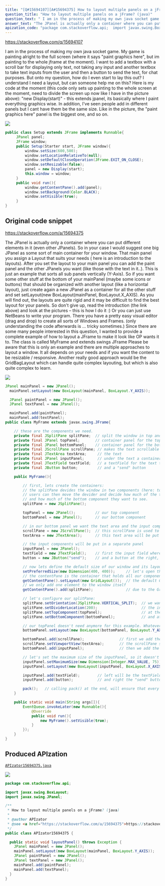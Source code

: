 ```yaml
---
title: "[Q#15694107][A#15694375] How to layout multiple panels on a jFrame? (java)"
question_title: "How to layout multiple panels on a jFrame? (java)"
question_text: " I am in the process of making my own java socket game. My game is painting alright to the full screen (where it says \"paint graphics here\", but im painting to the whole jframe at the moment). I want to add a textbox with a scroll bar for displaying only text, not taking any input and another textbox to take text inputs from the user and then a button to send the text, for chat purposes. But onto my question, how do I even start to lay this out? I understand I need a layout, but can someone help me on this? Here is my code at the moment (this code only sets up painting to the whole screen at the moment, need to divide the screen up now like I have in the picture above): \"new Display(start)\" - this extends jpanel, its basically where I paint everything graphics wise. In addition, I've seen people add in different panels but I cant have them be the same size. Like in the picture, the \"paint graphics here\" panel is the biggest one, and so on."
answer_text: "The JPanel is actually only a container where you can put different elements in it (even other JPanels). So in your case I would suggest one big JPanel as some sort of main container for your window. That main panel you assign a Layout that suits your needs ( here is an introduction to the layouts). After you set the layout to your main panel you can add the paint panel and the other JPanels you want (like those with the text in it..). This is just an example that sorts all sub panels vertically (Y-Axis). So if you want  some other stuff at the bottom of your mainPanel (maybe some icons or buttons) that should be organized with another layout (like a horizontal layout), just create again a new JPanel as a container for all the other stuff and set setLayout(new BoxLayout(mainPanel, BoxLayout.X_AXIS). As you will find out, the layouts are quite rigid and it may be difficult to find the best layout for your panels. So don't give up, read the introduction (the link above) and look at the pictures – this is how I do it :) Or you can just use NetBeans to write your program. There you have a pretty easy visual editor (drag and drop) to create all sorts of Windows and Frames. (only understanding the code afterwards is ... tricky sometimes.) Since there are some many people interested in this question, I wanted to provide a complete example of how to layout a JFrame to make it look like OP wants it to. The class is called MyFrame and extends swings JFrame Please be aware that this is only an example and there are multiple approaches to layout a window. It all depends on your needs and if you want the content to be resizable / responsive. Another really good approach would be the GridBagLayout which can handle quite complex layouting, but which is also quite complex to learn."
apization_code: "package com.stackoverflow.api;  import javax.swing.BoxLayout; import javax.swing.JPanel;  /**  * How to layout multiple panels on a jFrame? (java)  *  * @author APIzator  * @see <a href=\"https://stackoverflow.com/a/15694375\">https://stackoverflow.com/a/15694375</a>  */ public class APIzator15694375 {    public static void layoutPanel() throws Exception {     JPanel mainPanel = new JPanel();     mainPanel.setLayout(new BoxLayout(mainPanel, BoxLayout.Y_AXIS));     JPanel paintPanel = new JPanel();     JPanel textPanel = new JPanel();     mainPanel.add(paintPanel);     mainPanel.add(textPanel);   } }"
---
```


https://stackoverflow.com/q/15694107


I am in the process of making my own java socket game. My game is painting alright to the full screen (where it says &quot;paint graphics here&quot;, but im painting to the whole jframe at the moment). I want to add a textbox with a scroll bar for displaying only text, not taking any input and another textbox to take text inputs from the user and then a button to send the text, for chat purposes. But onto my question, how do I even start to lay this out? I understand I need a layout, but can someone help me on this? Here is my code at the moment (this code only sets up painting to the whole screen at the moment, need to divide the screen up now like I have in the picture above):
&quot;new Display(start)&quot; - this extends jpanel, its basically where I paint everything graphics wise.
In addition, I&#x27;ve seen people add in different panels but I cant have them be the same size. Like in the picture, the &quot;paint graphics here&quot; panel is the biggest one, and so on.


<div class="code-logo"><img src="/stackoverflow.png" /></div>

```java
public class Setup extends JFrame implements Runnable{
     JPanel panel;
     JFrame window;
     public Setup(Starter start, JFrame window){
         window.setSize(600,500);
         window.setLocationRelativeTo(null);
         window.setDefaultCloseOperation(JFrame.EXIT_ON_CLOSE);
         window.setResizable(false);
         panel = new Display(start);
         this.window = window;
     }
     public void run(){
         window.getContentPane().add(panel);
         window.setBackground(Color.BLACK);
         window.setVisible(true);
     }
}
```


## Original code snippet

https://stackoverflow.com/a/15694375

The JPanel is actually only a container where you can put different elements in it (even other JPanels). So in your case I would suggest one big JPanel as some sort of main container for your window. That main panel you assign a Layout that suits your needs ( here is an introduction to the layouts).
After you set the layout to your main panel you can add the paint panel and the other JPanels you want (like those with the text in it..).
This is just an example that sorts all sub panels vertically (Y-Axis). So if you want  some other stuff at the bottom of your mainPanel (maybe some icons or buttons) that should be organized with another layout (like a horizontal layout), just create again a new JPanel as a container for all the other stuff and set setLayout(new BoxLayout(mainPanel, BoxLayout.X_AXIS).
As you will find out, the layouts are quite rigid and it may be difficult to find the best layout for your panels. So don&#x27;t give up, read the introduction (the link above) and look at the pictures – this is how I do it :)
Or you can just use NetBeans to write your program. There you have a pretty easy visual editor (drag and drop) to create all sorts of Windows and Frames. (only understanding the code afterwards is ... tricky sometimes.)
Since there are some many people interested in this question, I wanted to provide a complete example of how to layout a JFrame to make it look like OP wants it to.
The class is called MyFrame and extends swings JFrame
Please be aware that this is only an example and there are multiple approaches to layout a window. It all depends on your needs and if you want the content to be resizable / responsive. Another really good approach would be the GridBagLayout which can handle quite complex layouting, but which is also quite complex to learn.

<div class="code-logo"><img src="/stackoverflow.png" /></div>

```java
JPanel mainPanel = new JPanel();
  mainPanel.setLayout(new BoxLayout(mainPanel, BoxLayout.Y_AXIS));

  JPanel paintPanel = new JPanel();
  JPanel textPanel = new JPanel();

  mainPanel.add(paintPanel);
  mainPanel.add(textPanel);
public class MyFrame extends javax.swing.JFrame{

    // these are the components we need.
    private final JSplitPane splitPane;  // split the window in top and bottom
    private final JPanel topPanel;       // container panel for the top
    private final JPanel bottomPanel;    // container panel for the bottom
    private final JScrollPane scrollPane; // makes the text scrollable
    private final JTextArea textArea;     // the text
    private final JPanel inputPanel;      // under the text a container for all the input elements
    private final JTextField textField;   // a textField for the text the user inputs
    private final JButton button;         // and a "send" button

    public MyFrame(){

        // first, lets create the containers:
        // the splitPane devides the window in two components (here: top and bottom)
        // users can then move the devider and decide how much of the top component
        // and how much of the bottom component they want to see.
        splitPane = new JSplitPane();

        topPanel = new JPanel();         // our top component
        bottomPanel = new JPanel();      // our bottom component

        // in our bottom panel we want the text area and the input components
        scrollPane = new JScrollPane();  // this scrollPane is used to make the text area scrollable
        textArea = new JTextArea();      // this text area will be put inside the scrollPane

        // the input components will be put in a separate panel
        inputPanel = new JPanel();
        textField = new JTextField();    // first the input field where the user can type his text
        button = new JButton("send");    // and a button at the right, to send the text

        // now lets define the default size of our window and its layout:
        setPreferredSize(new Dimension(400, 400));     // let's open the window with a default size of 400x400 pixels
        // the contentPane is the container that holds all our components
        getContentPane().setLayout(new GridLayout());  // the default GridLayout is like a grid with 1 column and 1 row,
        // we only add one element to the window itself
        getContentPane().add(splitPane);               // due to the GridLayout, our splitPane will now fill the whole window

        // let's configure our splitPane:
        splitPane.setOrientation(JSplitPane.VERTICAL_SPLIT);  // we want it to split the window verticaly
        splitPane.setDividerLocation(200);                    // the initial position of the divider is 200 (our window is 400 pixels high)
        splitPane.setTopComponent(topPanel);                  // at the top we want our "topPanel"
        splitPane.setBottomComponent(bottomPanel);            // and at the bottom we want our "bottomPanel"

        // our topPanel doesn't need anymore for this example. Whatever you want it to contain, you can add it here
        bottomPanel.setLayout(new BoxLayout(bottomPanel, BoxLayout.Y_AXIS)); // BoxLayout.Y_AXIS will arrange the content vertically

        bottomPanel.add(scrollPane);                // first we add the scrollPane to the bottomPanel, so it is at the top
        scrollPane.setViewportView(textArea);       // the scrollPane should make the textArea scrollable, so we define the viewport
        bottomPanel.add(inputPanel);                // then we add the inputPanel to the bottomPanel, so it under the scrollPane / textArea

        // let's set the maximum size of the inputPanel, so it doesn't get too big when the user resizes the window
        inputPanel.setMaximumSize(new Dimension(Integer.MAX_VALUE, 75));     // we set the max height to 75 and the max width to (almost) unlimited
        inputPanel.setLayout(new BoxLayout(inputPanel, BoxLayout.X_AXIS));   // X_Axis will arrange the content horizontally

        inputPanel.add(textField);        // left will be the textField
        inputPanel.add(button);           // and right the "send" button

        pack();   // calling pack() at the end, will ensure that every layout and size we just defined gets applied before the stuff becomes visible
    }

    public static void main(String args[]){
        EventQueue.invokeLater(new Runnable(){
            @Override
            public void run(){
                new MyFrame().setVisible(true);
            }
        });
    }
}
```

## Produced APIzation

[`APIzator15694375.java`](https://github.com/pasqualesalza/apization-temp-data/raw/master/search/APIzator15694375.java)

<div class="code-logo"><img src="/apizator.png" /></div>

```java
package com.stackoverflow.api;

import javax.swing.BoxLayout;
import javax.swing.JPanel;

/**
 * How to layout multiple panels on a jFrame? (java)
 *
 * @author APIzator
 * @see <a href="https://stackoverflow.com/a/15694375">https://stackoverflow.com/a/15694375</a>
 */
public class APIzator15694375 {

  public static void layoutPanel() throws Exception {
    JPanel mainPanel = new JPanel();
    mainPanel.setLayout(new BoxLayout(mainPanel, BoxLayout.Y_AXIS));
    JPanel paintPanel = new JPanel();
    JPanel textPanel = new JPanel();
    mainPanel.add(paintPanel);
    mainPanel.add(textPanel);
  }
}

```